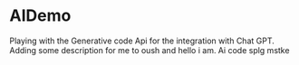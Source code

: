 # AIDemo
Playing with the Generative code Api for the integration with Chat GPT.
Adding some description for me to oush and hello i am.
Ai code splg mstke
